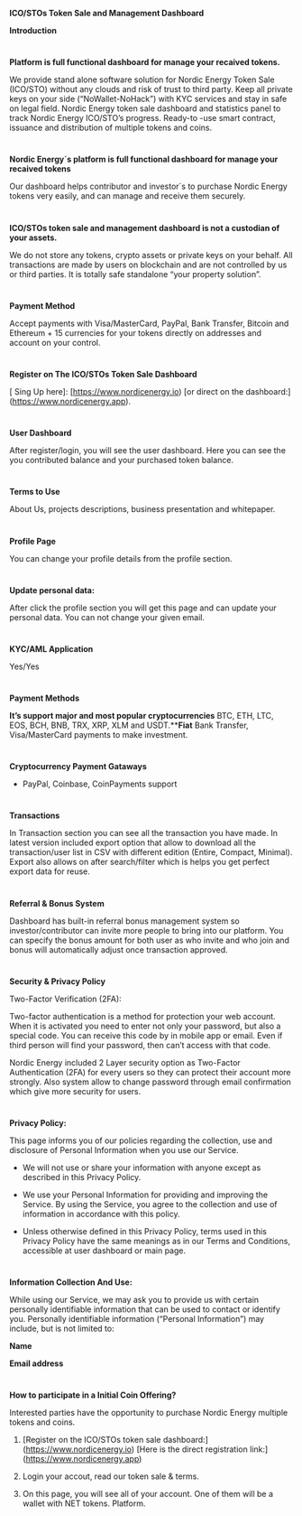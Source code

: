 

**ICO/STOs Token Sale and Management Dashboard**




**Introduction**

#
**Platform is full functional dashboard for manage your recaived tokens.**

We provide stand alone software solution for Nordic Energy Token Sale (ICO/STO) without any clouds and risk of trust to third party. Keep all private keys on your side (“NoWallet-NoHack”) with KYC services and stay in safe on legal field. Nordic Energy token sale dashboard and statistics panel to track Nordic Energy ICO/STO’s progress. Ready-to -use smart contract, issuance and distribution of multiple tokens and coins.


#
**Nordic Energy´s platform is full functional dashboard for manage your recaived tokens**

Our dashboard helps contributor and investor´s to purchase Nordic Energy tokens very easily, and can manage and receive them securely.


#
**ICO/STOs token sale and management dashboard is not a custodian of your assets.** 

We do not store any tokens, crypto assets or private keys on your behalf. All transactions are made by users on blockchain and are not controlled by us or third parties. It is totally safe standalone “your property solution”.


#
**Payment Method**

Accept payments with Visa/MasterCard, PayPal, Bank Transfer, Bitcoin and Ethereum + 15 currencies for your tokens directly on addresses and account on your control.


#
**Register on The ICO/STOs Token Sale Dashboard**

[ Sing Up here]: [https://www.nordicenergy.io) [or direct on the dashboard:] (https://www.nordicenergy.app).



#
**User Dashboard**

After register/login, you will see the user dashboard. Here you can see the you contributed balance and your purchased token balance.


#
**Terms to Use**

About Us, projects descriptions, business presentation and whitepaper.


#
**Profile Page**

You can change your profile details from the profile section.


#
**Update personal data:**

After click the profile section you will get this page and can update your personal data. You can not change your given email.


#
**KYC/AML Application**

Yes/Yes


#
**Payment Methods**

**It’s support major and most popular cryptocurrencies** BTC, ETH, LTC, EOS, BCH, BNB, TRX, XRP, XLM and USDT.****Fiat** Bank Transfer, Visa/MasterCard payments to make investment.


#
**Cryptocurrency Payment Gataways**

- PayPal, Coinbase, CoinPayments support


#
**Transactions**

In Transaction section you can see all the transaction you have made. In latest version included export option that allow to download all the transaction/user list in CSV with different edition (Entire, Compact, Minimal). Export also allows on after search/filter which is helps you get perfect export data for reuse.


#
**Referral & Bonus System**

Dashboard has built-in referral bonus management system so investor/contributor can invite more people to bring into our platform. You can specify the bonus amount for both user as who invite and who join and bonus will automatically adjust once transaction approved.


#
**Security & Privacy Policy**

Two-Factor Verification (2FA):

Two-factor authentication is a method for protection your web account. When it is activated you need to enter not only your password, but also a special code. You can receive this code by in mobile app or email. Even if third person will find your password, then can’t access with that code.

Nordic Energy included 2 Layer security option as Two-Factor Authentication (2FA) for every users so they can protect their account more strongly. Also system allow to change password through email confirmation which give more security for users.



#
**Privacy Policy:**

This page informs you of our policies regarding the collection, use and disclosure of Personal Information when you use our Service.

- We will not use or share your information with anyone except as described in this Privacy Policy.

- We use your Personal Information for providing and improving the Service. By using the Service, you agree to the collection and use of information in accordance with this policy.

- Unless otherwise defined in this Privacy Policy, terms used in this Privacy Policy have the same meanings as in our Terms and Conditions, accessible at user dashboard or main page.


#
**Information Collection And Use:**

While using our Service, we may ask you to provide us with certain personally identifiable information that can be used to contact or identify you. Personally identifiable information (“Personal Information”) may include, but is not limited to:


**Name**

**Email address**



#
**How to participate in a Initial Coin Offering?**

Interested parties have the opportunity to purchase Nordic Energy multiple tokens and coins.

1. [Register on the ICO/STOs token sale dashboard:] (https://www.nordicenergy.io) [Here is the direct registration link:] (https://www.nordicenergy.app)

2. Login your accout, read our token sale & terms.

3. On this page, you will see all of your account. One of them will be a wallet with NET tokens.
Platform.


#
